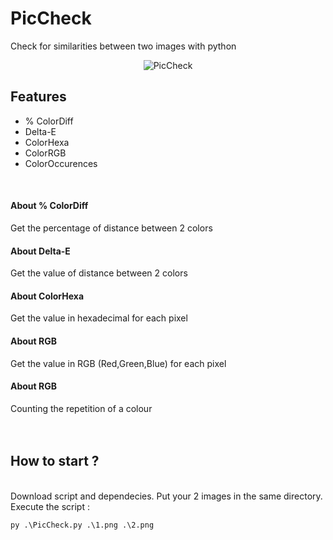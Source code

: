 # PicCheck
Check for similarities between two images with python
<p align="center">
  <img src="https://ypetit.web-edu.fr/wp-content/uploads/2021/10/picCheck_cover.png" title="PicCheck">
</p>
<h2>Features</h2>

<ul>
  <li>% ColorDiff</li>
  <li>Delta-E</li>
  <li>ColorHexa</li>
  <li>ColorRGB</li>
  <li>ColorOccurences</li>
</ul>

</br>
<h4>About % ColorDiff</h4>
Get the percentage of distance between 2 colors
<h4>About Delta-E</h4>
Get the value of distance between 2 colors
<h4>About ColorHexa</h4>
Get the value in hexadecimal for each pixel
<h4>About RGB</h4>
Get the value in RGB (Red,Green,Blue) for each pixel
<h4>About RGB</h4>
Counting the repetition of a colour
</br>
</br></br>
<h2>How to start ?</h2>
</br>
Download script and dependecies. Put your 2 images in the same directory. Execute the script :

```py .\PicCheck.py .\1.png .\2.png```
